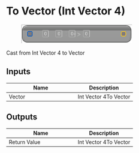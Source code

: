 # To Vector (Int Vector 4)

<div align="left" data-full-width="false">

<figure><img src="to_vector_-int_vector_4.png" alt=""><figcaption></figcaption></figure>

</div>

Cast from Int Vector 4 to Vector

## Inputs

<table>
<thead><tr><th width="170">Name</th><th>Description</th></tr></thead>
<tbody>
<tr><td>Vector</td><td>Int Vector 4To Vector</td></tr>
</tbody>
</table>

## Outputs

<table>
<thead><tr><th width="170">Name</th><th>Description</th></tr></thead>
<tbody>
<tr><td>Return Value</td><td>Int Vector 4To Vector</td></tr>
</tbody>
</table>